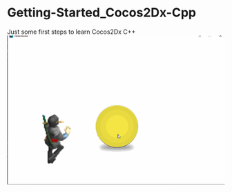 # Getting-Started_Cocos2Dx-Cpp

Just some first steps to learn Cocos2Dx C++ <br>
<img src="capture.gif">

<!-- Thanks to web gamefromscratch.com -->
